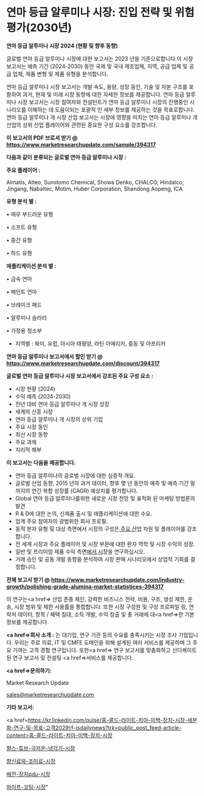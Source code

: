 # 연마 등급 알루미나 시장: 진입 전략 및 위험 평가(2030년)

<strong>연마 등급 알루미나 시장 2024 (현황 및 향후 동향)</strong>

글로벌 연마 등급 알루미나 시장에 대한 보고서는 2023 년을 기준으로합니다.이 시장 보고서는 예측 기간 (2024-2030) 동안 국제 및 국내 제조업체, 지역, 공급 업체 및 공급 업체, 제품 변형 및 제품 유형을 분석합니다.

연마 등급 알루미나 시장 보고서는 개발 속도, 용량, 성장 동인, 기술 및 자본 구조를 포함하여 과거, 현재 및 미래 시장 동향에 대한 자세한 정보를 제공합니다. 연마 등급 알루미나 시장 보고서는 시장 참여자와 컨설턴트가 연마 등급 알루미나 시장의 진행중인 시나리오를 이해하는 데 도움이되는 포괄적 인 세부 정보를 제공하는 것을 목표로합니다. 연마 등급 알루미나 개 시장 산업 보고서는 시장에 영향을 미치는 연마 등급 알루미나 개 산업의 상위 산업 플레이어와 관련된 중요한 구성 요소를 강조합니다.



<strong>이 보고서의 PDF 브로셔 받기 @ <a href=https://www.marketresearchupdate.com/sample/394317>https://www.marketresearchupdate.com/sample/394317</a></strong>



<strong>다음과 같이 분류되는 글로벌 연마 등급 알루미나 시장 :</strong>



<strong>주요 플레이어 :</strong>

Almatis, Alteo, Sumitomo Chemical, Showa Denko, CHALCO, Hindalco, Jingang, Nabaltec, Motim, Huber Corporation, Shandong Aopeng, ICA



<strong>유형 분석 별 :</strong>

• 매우 부드러운 유형

• 소프트 유형

• 중간 유형

• 하드 유형



<strong>애플리케이션 분석 별 :</strong>

• 금속 연마

• 페인트 연마

• 브레이크 패드

• 알루미나 슬러리

• 가정용 청소부

<ul>
  <li>지역별 : 북미, 유럽, 아시아 태평양, 라틴 아메리카, 중동 및 아프리카</li>
</ul>


<strong>연마 등급 알루미나 보고서에서 할인 받기 @ <a href=https://www.marketresearchupdate.com/discount/394317>https://www.marketresearchupdate.com/discount/394317</a></strong>



<strong>글로벌 연마 등급 알루미나 시장 보고서에서 강조된 주요 구성 요소 :</strong>
<ul>
  <li>시장 현황 (2024)</li>
  <li>수익 예측 (2024-2030)</li>
  <li>전년 대비 연마 등급 알루미나 개 시장 성장</li>
  <li>세계의 신흥 시장</li>
  <li>연마 등급 알루미나 개 시장의 상위 기업</li>
  <li>주요 시장 동인</li>
  <li>최신 시장 동향</li>
  <li>주요 과제</li>
  <li>지리적 해부</li>
</ul>


<strong>이 보고서는 다음을 제공합니다.</strong>
<ul>
  <li>연마 등급 알루미나의 글로벌 시장에 대한 심층적 개요.</li>
  <li>글로벌 산업 동향, 2015 년의 과거 데이터, 향후 몇 년 동안의 예측 및 예측 기간 말까지의 연간 복합 성장률 (CAGR) 예상치를 평가합니다.</li>
  <li>Global 연마 등급 알루미나를위한 새로운 시장 전망 및 표적화 된 마케팅 방법론의 발견</li>
  <li>R &amp; D에 대한 논의, 신제품 출시 및 애플리케이션에 대한 수요.</li>
  <li>업계 주요 참여자의 광범위한 회사 프로필.</li>
  <li>동적 분자 유형 및 대상 측면에서 시장의 구성은<a href=> 주요 산</a>업 자원 및 플레이어를 강조합니다.</li>
  <li>전 세계 시장과 주요 플레이어 및 시장 부문에 대한 환자 역학 및 시장 수익의 성장.</li>
  <li>일반 및 프리미엄 제품 수익 측면<a href=>에서 시</a>장을 연구하십시오.</li>
  <li>거래 승인 및 공동 개발 동향을 분석하여 시장 판매 시나리오에서 상업적 기회를 결정합니다.</li>
</ul>



<strong>전체 보고서 받기 @ <a href=https://www.marketresearchupdate.com/industry-growth/polishing-grade-alumina-market-statistices-394317>https://www.marketresearchupdate.com/industry-growth/polishing-grade-alumina-market-statistices-394317</a></strong>

이 연구는<a href=> 산업 존중</a> 체인, 강력한 비즈니스 전략, 비용, 구조, 생성 제한, 운송, 시장 범위 및 제한 사용률을 통합합니다. 또한 시장 구성원 및 구성 프로파일 링, 연락처 데이터, 항목 / 혜택 침대, 소득 개발, 수익 창출 및 총 거래에 대<a href=>한 기본 </a>정보를 제공합니다.



<strong><a href=>회사 소</a>개 :</strong>
는 대기업, 연구 기관 등의 수요를 충족시키는 시장 조사 기업입니다. 우리는 주로 의료, IT 및 CMFE 도메인을 위해 설계된 여러 서비스를 제공하며 그 주요 기여는 고객 경험 연구입니다. 또한<a href=> 연구 보</a>고서를 맞춤화하고 신디케이트 된 연구 보고서 및 컨설팅 <a href=>서비스</a>를 제공합니다.



<strong><a href=>문의하기:</a></strong>

Market Research Update

sales@marketresearchupdate.com



<strong>기타 보고서:</strong>

<a href=https://kr.linkedin.com/pulse/홈-콜드-라이트-치아-미백-장치-시장-세분화-연구-및-목표-고객2029년-isdailynews?trk=public_post_feed-article-content>홈-콜드-라이트-치아-미백-장치-시장</a>

<a href=https://www.linkedin.com/pulse/펄스-튜브-극저온-냉각기-시장-세분화-연구-및-목표-고객2029년/>펄스-튜브-극저온-냉각기-시장</a>

<a href=https://www.linkedin.com/pulse/향신료와-조미료-시장-진입-전략-및-위험-평가2029년-data-dive-diaries-24-analysis-tnxsf/>향신료와-조미료-시장</a>

<a href=https://www.linkedin.com/pulse/배전-장치pdu-시장-동향-및-성장-전망-market-matrix-musings-analysis-c38bf/>배전-장치pdu-시장</a>

<a href=https://www.linkedin.com/pulse/파이프-코팅-시장-진입-전략-및-위험-평가2030년-survey-spotlight-pro-24-analysis-tsvpc/>파이프-코팅-시장</a>"
